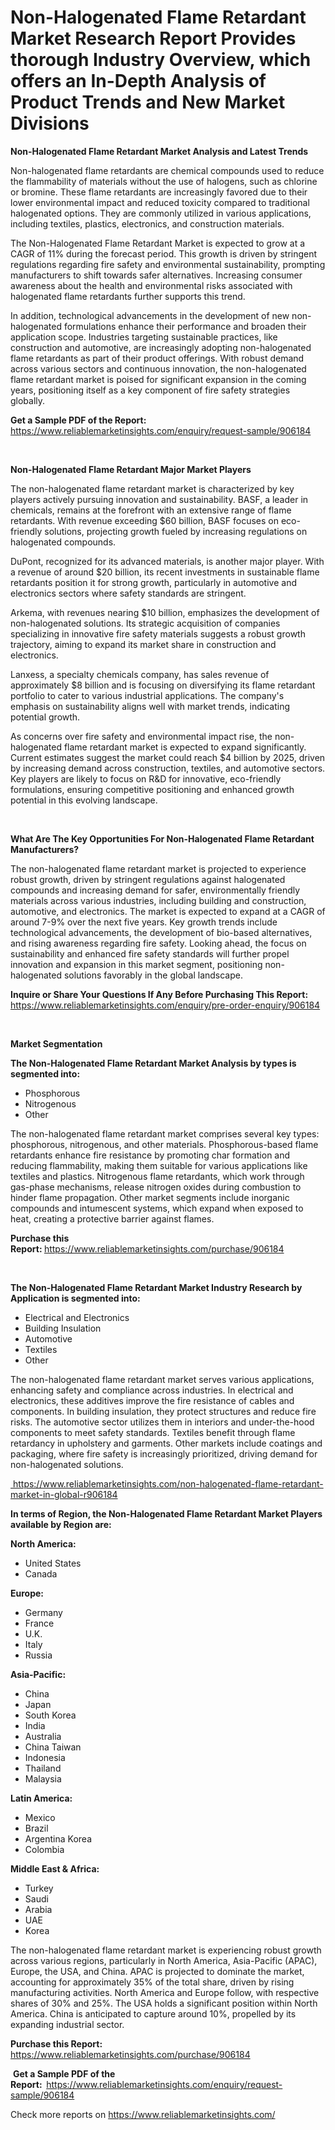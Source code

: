 <p><h1>Non-Halogenated Flame Retardant Market Research Report Provides thorough Industry Overview, which offers an In-Depth Analysis of Product Trends and New Market Divisions</h1></p><p><strong>Non-Halogenated Flame Retardant Market Analysis and Latest Trends</strong></p>
<p><p>Non-halogenated flame retardants are chemical compounds used to reduce the flammability of materials without the use of halogens, such as chlorine or bromine. These flame retardants are increasingly favored due to their lower environmental impact and reduced toxicity compared to traditional halogenated options. They are commonly utilized in various applications, including textiles, plastics, electronics, and construction materials.</p><p>The Non-Halogenated Flame Retardant Market is expected to grow at a CAGR of 11% during the forecast period. This growth is driven by stringent regulations regarding fire safety and environmental sustainability, prompting manufacturers to shift towards safer alternatives. Increasing consumer awareness about the health and environmental risks associated with halogenated flame retardants further supports this trend.</p><p>In addition, technological advancements in the development of new non-halogenated formulations enhance their performance and broaden their application scope. Industries targeting sustainable practices, like construction and automotive, are increasingly adopting non-halogenated flame retardants as part of their product offerings. With robust demand across various sectors and continuous innovation, the non-halogenated flame retardant market is poised for significant expansion in the coming years, positioning itself as a key component of fire safety strategies globally.</p></p>
<p><strong>Get a Sample PDF of the Report:&nbsp;</strong> <a href="https://www.reliablemarketinsights.com/enquiry/request-sample/906184?utm_campaign=3312&utm_medium=2&utm_source=Github&utm_content=ia&utm_term=21032025&utm_id=non-halogenated-flame-retardant">https://www.reliablemarketinsights.com/enquiry/request-sample/906184</a></p>
<p>&nbsp;</p>
<p><strong>Non-Halogenated Flame Retardant Major Market Players</strong></p>
<p><p>The non-halogenated flame retardant market is characterized by key players actively pursuing innovation and sustainability. BASF, a leader in chemicals, remains at the forefront with an extensive range of flame retardants. With revenue exceeding $60 billion, BASF focuses on eco-friendly solutions, projecting growth fueled by increasing regulations on halogenated compounds.</p><p>DuPont, recognized for its advanced materials, is another major player. With a revenue of around $20 billion, its recent investments in sustainable flame retardants position it for strong growth, particularly in automotive and electronics sectors where safety standards are stringent.</p><p>Arkema, with revenues nearing $10 billion, emphasizes the development of non-halogenated solutions. Its strategic acquisition of companies specializing in innovative fire safety materials suggests a robust growth trajectory, aiming to expand its market share in construction and electronics.</p><p>Lanxess, a specialty chemicals company, has sales revenue of approximately $8 billion and is focusing on diversifying its flame retardant portfolio to cater to various industrial applications. The company's emphasis on sustainability aligns well with market trends, indicating potential growth.</p><p>As concerns over fire safety and environmental impact rise, the non-halogenated flame retardant market is expected to expand significantly. Current estimates suggest the market could reach $4 billion by 2025, driven by increasing demand across construction, textiles, and automotive sectors. Key players are likely to focus on R&D for innovative, eco-friendly formulations, ensuring competitive positioning and enhanced growth potential in this evolving landscape.</p></p>
<p>&nbsp;</p>
<p><strong>What Are The Key Opportunities For Non-Halogenated Flame Retardant Manufacturers?</strong></p>
<p><p>The non-halogenated flame retardant market is projected to experience robust growth, driven by stringent regulations against halogenated compounds and increasing demand for safer, environmentally friendly materials across various industries, including building and construction, automotive, and electronics. The market is expected to expand at a CAGR of around 7-9% over the next five years. Key growth trends include technological advancements, the development of bio-based alternatives, and rising awareness regarding fire safety. Looking ahead, the focus on sustainability and enhanced fire safety standards will further propel innovation and expansion in this market segment, positioning non-halogenated solutions favorably in the global landscape.</p></p>
<p><strong>Inquire or Share Your Questions If Any Before Purchasing This Report:</strong> <a href="https://www.reliablemarketinsights.com/enquiry/pre-order-enquiry/906184?utm_campaign=3312&utm_medium=2&utm_source=Github&utm_content=ia&utm_term=21032025&utm_id=non-halogenated-flame-retardant">https://www.reliablemarketinsights.com/enquiry/pre-order-enquiry/906184</a></p>
<p>&nbsp;</p>
<p><strong>Market Segmentation</strong></p>
<p><strong>The Non-Halogenated Flame Retardant Market Analysis by types is segmented into:</strong></p>
<p><ul><li>Phosphorous</li><li>Nitrogenous</li><li>Other</li></ul></p>
<p><p>The non-halogenated flame retardant market comprises several key types: phosphorous, nitrogenous, and other materials. Phosphorous-based flame retardants enhance fire resistance by promoting char formation and reducing flammability, making them suitable for various applications like textiles and plastics. Nitrogenous flame retardants, which work through gas-phase mechanisms, release nitrogen oxides during combustion to hinder flame propagation. Other market segments include inorganic compounds and intumescent systems, which expand when exposed to heat, creating a protective barrier against flames.</p></p>
<p><strong>Purchase this Report:&nbsp;</strong><a href="https://www.reliablemarketinsights.com/purchase/906184?utm_campaign=3312&utm_medium=2&utm_source=Github&utm_content=ia&utm_term=21032025&utm_id=non-halogenated-flame-retardant">https://www.reliablemarketinsights.com/purchase/906184</a></p>
<p>&nbsp;</p>
<p><strong>The Non-Halogenated Flame Retardant Market Industry Research by Application is segmented into:</strong></p>
<p><ul><li>Electrical and Electronics</li><li>Building Insulation</li><li>Automotive</li><li>Textiles</li><li>Other</li></ul></p>
<p><p>The non-halogenated flame retardant market serves various applications, enhancing safety and compliance across industries. In electrical and electronics, these additives improve the fire resistance of cables and components. In building insulation, they protect structures and reduce fire risks. The automotive sector utilizes them in interiors and under-the-hood components to meet safety standards. Textiles benefit through flame retardancy in upholstery and garments. Other markets include coatings and packaging, where fire safety is increasingly prioritized, driving demand for non-halogenated solutions.</p></p>
<p><a href="https://www.reliablemarketinsights.com/non-halogenated-flame-retardant-market-in-global-r906184?utm_campaign=3312&utm_medium=2&utm_source=Github&utm_content=ia&utm_term=21032025&utm_id=non-halogenated-flame-retardant">&nbsp;https://www.reliablemarketinsights.com/non-halogenated-flame-retardant-market-in-global-r906184</a></p>
<p><strong>In terms of Region, the Non-Halogenated Flame Retardant Market Players available by Region are:</strong></p>
<p>
    <p> <strong> North America: </strong>
        <ul>
            <li>United States</li>
            <li>Canada</li>
        </ul>
        </p> 
    <p> <strong> Europe: </strong>
        <ul>
            <li>Germany</li>
            <li>France</li>
            <li>U.K.</li>
            <li>Italy</li>
            <li>Russia</li>
        </ul>
        </p> 
    <p> <strong> Asia-Pacific: </strong>
        <ul>
            <li>China</li>
            <li>Japan</li>
            <li>South Korea</li>
            <li>India</li>
            <li>Australia</li>
            <li>China Taiwan</li>
            <li>Indonesia</li>
            <li>Thailand</li>
            <li>Malaysia</li>
        </ul>
        </p> 
    <p> <strong> Latin America: </strong>
        <ul>
            <li>Mexico</li>
            <li>Brazil</li>
            <li>Argentina Korea</li>
            <li>Colombia</li>
        </ul>
        </p> 
    <p> <strong> Middle East & Africa: </strong>
        <ul>
            <li>Turkey</li>
            <li>Saudi</li>
            <li>Arabia</li>
            <li>UAE</li>
            <li>Korea</li>
        </ul>
    </p>
    </p>
<p><p>The non-halogenated flame retardant market is experiencing robust growth across various regions, particularly in North America, Asia-Pacific (APAC), Europe, the USA, and China. APAC is projected to dominate the market, accounting for approximately 35% of the total share, driven by rising manufacturing activities. North America and Europe follow, with respective shares of 30% and 25%. The USA holds a significant position within North America. China is anticipated to capture around 10%, propelled by its expanding industrial sector.</p></p>
<p><strong>Purchase this Report: </strong><a href="https://www.reliablemarketinsights.com/purchase/906184?utm_campaign=3312&utm_medium=2&utm_source=Github&utm_content=ia&utm_term=21032025&utm_id=non-halogenated-flame-retardant">https://www.reliablemarketinsights.com/purchase/906184</a></p>
<p>&nbsp;<strong>Get a Sample PDF of the Report:&nbsp;&nbsp;</strong><a href="https://www.reliablemarketinsights.com/enquiry/request-sample/906184?utm_campaign=3312&utm_medium=2&utm_source=Github&utm_content=ia&utm_term=21032025&utm_id=non-halogenated-flame-retardant">https://www.reliablemarketinsights.com/enquiry/request-sample/906184</a></p>
<p><strong></strong></p>
<p>Check more reports on <a href="https://www.reliablemarketinsights.com/?utm_campaign=3312&utm_medium=2&utm_source=Github&utm_content=ia&utm_term=21032025&utm_id=non-halogenated-flame-retardant">https://www.reliablemarketinsights.com/</a></p>